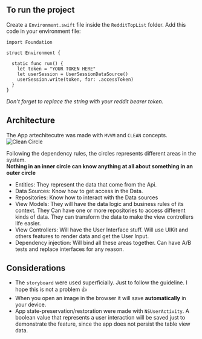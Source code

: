 ## To run the project
Create a `Environment.swift` file inside the `RedditTopList` folder.
Add this code in your environment file: 
```
import Foundation

struct Environment {

  static func run() {
    let token = "YOUR TOKEN HERE"
    let userSession = UserSessionDataSource()
    userSession.write(token, for: .accessToken)
  }
}
```

*Don't forget to replace the string with your reddit bearer token.*

## Architecture
The App artechitecutre was made with `MVVM` and `CLEAN` concepts.
![Clean Circle](https://user-images.githubusercontent.com/3194444/123875715-8b050c00-d910-11eb-9dc7-dcd44f77aae9.png)

Following the dependency rules, the circles represents different areas in the system. <br>
**Nothing in an inner circle can know anything at all about something in an outer circle**
* Entities: They represent the data that come from the Api.
* Data Sources: Know how to get access in the Data.
* Repositories: Know how to interact with the Data sources
* View Models: They will have the data logic and business rules of its context. They Can have one or more repositories to access different kinds of data. They can transform the data to make the view controllers life easier.
* View Controllers: Will have the User Interface stuff. Will use UIKit and others features to render data and get the User Input.
* Dependency injection: Will bind all these areas together. Can have A/B tests and replace interfaces for any reason.

## Considerations
* The `storyboard` were used superficially. Just to follow the guideline. I hope this is not a problem 👍
* When you open an image in the browser it will save **automatically** in your device.
* App state-preservation/restoration were made with `NSUserActivity`. A boolean value that represents a user interaction will be saved just to demonstrate the feature, since the app does not persist the table view data.





